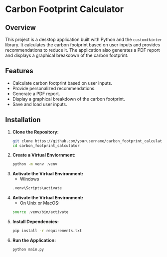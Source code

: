# Carbon Footprint Calculator

## Overview

This project is a desktop application built with Python and the `customtkinter` library. It calculates the carbon footprint based on user inputs and provides recommendations to reduce it. The application also generates a PDF report and displays a graphical breakdown of the carbon footprint.

## Features

- Calculate carbon footprint based on user inputs.
- Provide personalized recommendations.
- Generate a PDF report.
- Display a graphical breakdown of the carbon footprint.
- Save and load user inputs.

## Installation

1. **Clone the Repository:**
   ```sh
   git clone https://github.com/yourusername/carbon_footprint_calculator.git
   cd carbon_footprint_calculator
   
2. **Create a Virtual Enviornment:**
   ```sh
   python -m venv .venv

3. **Activate the Virtual Environment:**
   * Windows 
   ```sh
   .venv\Scripts\activate

4. **Activate the Virtual Environment:**
   * On Unix or MacOS:
   ```sh
   source .venv/bin/activate

5. **Install Dependencies:**
   ```sh
   pip install -r requirements.txt

6. **Run the Application:**
   ```sh
   python main.py   
